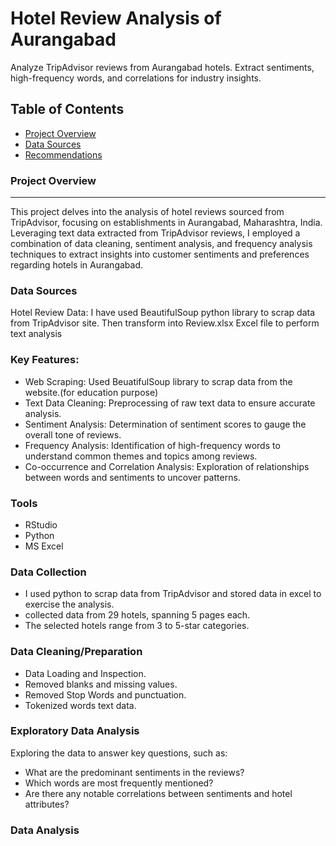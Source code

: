 # Hotel Review Analysis of Aurangabad
Analyze TripAdvisor reviews from Aurangabad hotels. Extract sentiments, high-frequency words, and correlations for industry insights.

## Table of Contents

- [Project Overview](#project-overview)
- [Data Sources](#data-sources)
- [Recommendations](#recommendations)

### Project Overview
---
This project delves into the analysis of hotel reviews sourced from TripAdvisor, focusing on establishments in Aurangabad, Maharashtra, India. Leveraging text data extracted from TripAdvisor reviews, I employed a combination of data cleaning, sentiment analysis, and frequency analysis techniques to extract insights into customer sentiments and preferences regarding hotels in Aurangabad.


### Data Sources

Hotel Review Data: I have used BeautifulSoup python library to scrap data from TripAdvisor site. Then transform into Review.xlsx Excel file to perform text analysis 

### Key Features:

- Web Scraping: Used BeuatifulSoup library to scrap data from the website.(for education purpose)
- Text Data Cleaning: Preprocessing of raw text data to ensure accurate analysis.
- Sentiment Analysis: Determination of sentiment scores to gauge the overall tone of reviews.
- Frequency Analysis: Identification of high-frequency words to understand common themes and topics among reviews.
- Co-occurrence and Correlation Analysis: Exploration of relationships between words and sentiments to uncover patterns.

### Tools
- RStudio
- Python
- MS Excel

### Data Collection
- I used python to scrap data from TripAdvisor and stored data in excel to exercise the analysis.
- collected data from 29 hotels, spanning 5 pages each. 
- The selected hotels range from 3 to 5-star categories.

### Data Cleaning/Preparation
- Data Loading and Inspection.
- Removed blanks and missing values.
- Removed Stop Words and punctuation.
- Tokenized words text data.

### Exploratory Data Analysis
Exploring the data to answer key questions, such as:

- What are the predominant sentiments in the reviews?
- Which words are most frequently mentioned?
- Are there any notable correlations between sentiments and hotel attributes?

### Data Analysis

